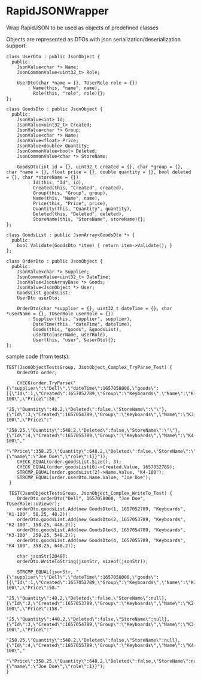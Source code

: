 # RapidJSONWrapper
Wrap RapidJSON to be used as objects of predefined classes


Objects are represented as DTOs with json serialization/deserialization support:

    
    class UserDto : public JsonObject {
      public:
    	JsonValue<char *> Name;
    	JsonCommonValue<uint32_t> Role;
    
    	UserDto(char *name = {}, TUserRole role = {})
    		: Name(this, "name", name), 
    		  Role(this, "role", role){};
    };
    
    class GoodsDto : public JsonObject {
      public:
    	JsonValue<int> Id;
    	JsonValue<uint32_t> Created;
    	JsonValue<char *> Group;
    	JsonValue<char *> Name;
    	JsonValue<float> Price;
    	JsonValue<double> Quantity;
    	JsonCommonValue<bool> Deleted;
    	JsonCommonValue<char *> StoreName;
    
    	GoodsDto(int id = {}, uint32_t created = {}, char *group = {}, char *name = {}, float price = {}, double quantity = {}, bool deleted = {}, char *storeName = {})
    		: Id(this, "Id", id),					
    		  Created(this, "Created", created),	
    		  Group(this, "Group", group),			
    		  Name(this, "Name", name),				
    		  Price(this, "Price", price),			
    		  Quantity(this, "Quantity", quantity), 
    		  Deleted(this, "Deleted", deleted),	
    		  StoreName(this, "StoreName", storeName){};
    };
        
    class GoodsList : public JsonArray<GoodsDto *> {
      public:
    	bool Validate(GoodsDto *item) { return item->Validate(); }
    };
    
    class OrderDto : public JsonObject {
      public:
    	JsonValue<char *> Supplier;
    	JsonCommonValue<uint32_t> DateTime;
    	JsonValue<JsonArrayBase *> Goods;
    	JsonValue<JsonObject *> User;
    	GoodsList goodsList;
    	UserDto userDto;
    
    	OrderDto(char *supplier = {}, uint32_t dateTime = {}, char *userName = {}, TUserRole userRole = {})
    		: Supplier(this, "supplier", supplier), 
    		  DateTime(this, "dateTime", dateTime), 
    		  Goods(this, "goods", &goodsList),		
    		  userDto(userName, userRole),			
    		  User(this, "user", &userDto){};
    };

sample code (from tests): 

    TEST(JsonObjectTestsGroup, JsonObject_Complex_TryParse_Test) {
     	OrderDto order;
     
     	CHECK(order.TryParse("{\"supplier\":\"Dell\",\"dateTime\":1657058000,\"goods\":[{\"Id\":1,\"Created\":1657052789,\"Group\":\"Keyboards\",\"Name\":\"K1-100\",\"Price\":58."
     						 "25,\"Quantity\":48.2,\"Deleted\":false,\"StoreName\":\"\"},{\"Id\":3,\"Created\":1657054789,\"Group\":\"Keyboards\",\"Name\":\"K3-100\",\"Price\":"
     						 "258.25,\"Quantity\":548.2,\"Deleted\":false,\"StoreName\":\"\"},{\"Id\":4,\"Created\":1657055789,\"Group\":\"Keyboards\",\"Name\":\"K4-100\","
     						 "\"Price\":358.25,\"Quantity\":648.2,\"Deleted\":false,\"StoreName\":\"\"}],\"user\":{\"name\":\"Joe Doe\",\"role\":1}}"));
     	CHECK_EQUAL(order.goodsList.Size(), 3);
     	CHECK_EQUAL(order.goodsList[0]->Created.Value, 1657052789);
     	STRCMP_EQUAL(order.goodsList[2]->Name.Value, "K4-100");
     	STRCMP_EQUAL(order.userDto.Name.Value, "Joe Doe");
     }
        
     TEST(JsonObjectTestsGroup, JsonObject_Complex_WriteTo_Test) {
    	OrderDto orderDto("Dell", 1657058000, "Joe Doe", TUserRole::uViewer);
    	orderDto.goodsList.Add(new GoodsDto(1, 1657052789, "Keyboards", "K1-100", 58.25, 48.2));
    	orderDto.goodsList.Add(new GoodsDto(2, 1657053789, "Keyboards", "K2-100", 158.25, 448.2));
    	orderDto.goodsList.Add(new GoodsDto(3, 1657054789, "Keyboards", "K3-100", 258.25, 548.2));
    	orderDto.goodsList.Add(new GoodsDto(4, 1657055789, "Keyboards", "K4-100", 358.25, 648.2));
    
    	char jsonStr[2048];
    	orderDto.WriteToString(jsonStr, sizeof(jsonStr));
    
    	STRCMP_EQUAL(jsonStr, "{\"supplier\":\"Dell\",\"dateTime\":1657058000,\"goods\":[{\"Id\":1,\"Created\":1657052789,\"Group\":\"Keyboards\",\"Name\":\"K1-100\",\"Price\":58."
    						  "25,\"Quantity\":48.2,\"Deleted\":false,\"StoreName\":null},{\"Id\":2,\"Created\":1657053789,\"Group\":\"Keyboards\",\"Name\":\"K2-100\",\"Price\":158."
    						  "25,\"Quantity\":448.2,\"Deleted\":false,\"StoreName\":null},{\"Id\":3,\"Created\":1657054789,\"Group\":\"Keyboards\",\"Name\":\"K3-100\",\"Price\":"
    						  "258.25,\"Quantity\":548.2,\"Deleted\":false,\"StoreName\":null},{\"Id\":4,\"Created\":1657055789,\"Group\":\"Keyboards\",\"Name\":\"K4-100\","
    						  "\"Price\":358.25,\"Quantity\":648.2,\"Deleted\":false,\"StoreName\":null}],\"user\":{\"name\":\"Joe Doe\",\"role\":1}}");
    }

